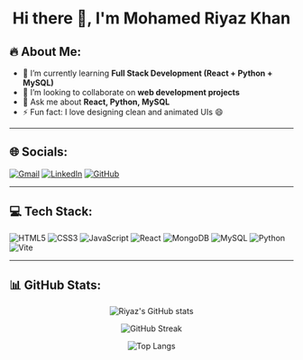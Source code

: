 <h1 align="center">Hi there 👋, I'm Mohamed Riyaz Khan</h1>

## 🔥 About Me:
- 🌱 I’m currently learning **Full Stack Development (React + Python + MySQL)**
- 👯 I’m looking to collaborate on **web development projects**
- 💬 Ask me about **React, Python, MySQL**
- ⚡ Fun fact: I love designing clean and animated UIs 😄

---

## 🌐 Socials:
[![Gmail](https://img.shields.io/badge/Gmail-D14836?style=for-the-badge&logo=gmail&logoColor=white)](mailto:riyazkhan82002@gmail.com)
[![LinkedIn](https://img.shields.io/badge/LinkedIn-0077B5?style=for-the-badge&logo=linkedin&logoColor=white)](https://www.linkedin.com/in/mriyaz-khan)
[![GitHub](https://img.shields.io/badge/GitHub-100000?style=for-the-badge&logo=github&logoColor=white)](https://github.com/riyazkhan069)

---

## 💻 Tech Stack:
![HTML5](https://img.shields.io/badge/html5-%23E34F26.svg?style=for-the-badge&logo=html5&logoColor=white)
![CSS3](https://img.shields.io/badge/css3-%231572B6.svg?style=for-the-badge&logo=css3&logoColor=white)
![JavaScript](https://img.shields.io/badge/javascript-%23323330.svg?style=for-the-badge&logo=javascript&logoColor=%23F7DF1E)
![React](https://img.shields.io/badge/react-%2361DAFB.svg?style=for-the-badge&logo=react&logoColor=black)
![MongoDB](https://img.shields.io/badge/mongodb-%234ea94b.svg?style=for-the-badge&logo=mongodb&logoColor=white)
![MySQL](https://img.shields.io/badge/mysql-%2300f.svg?style=for-the-badge&logo=mysql&logoColor=white)
![Python](https://img.shields.io/badge/python-%233776AB.svg?style=for-the-badge&logo=python&logoColor=white)
![Vite](https://img.shields.io/badge/vite-%23646CFF.svg?style=for-the-badge&logo=vite&logoColor=white)

---

## 📊 GitHub Stats:
<p align="center">
  <img src="https://github-readme-stats.vercel.app/api?username=riyazkhan069&show_icons=true&theme=tokyonight" alt="Riyaz's GitHub stats" />
</p>

<p align="center">
  <img src="https://github-readme-streak-stats.herokuapp.com/?user=riyazkhan069&theme=tokyonight" alt="GitHub Streak" />
</p>

<p align="center">
  <img src="https://github-readme-stats.vercel.app/api/top-langs/?username=riyazkhan069&layout=compact&theme=tokyonight" alt="Top Langs" />
</p>



